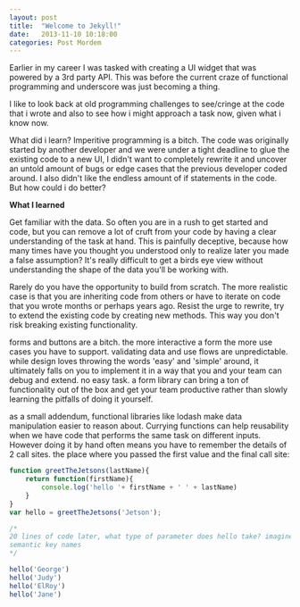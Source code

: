 ```yaml
---
layout: post
title:  "Welcome to Jekyll!"
date:   2013-11-10 10:18:00
categories: Post Mordem
---
```


Earlier in my career I was tasked with creating a UI widget that was powered by a 3rd party API. This was before the current craze of functional programming and underscore was just becoming a thing.

I like to look back at old programming challenges to see/cringe at the code that i wrote and also to see how i might approach a task now, given what i know now. 

What did i learn? Imperitive programming is a bitch. The code was originally started by another developer and we were under a tight deadline to glue the existing code to a new UI, I didn't want to completely rewrite it and uncover an untold amount of bugs or edge cases that the previous developer coded around. I also didn't like the endless amount of if statements in the code. But how could i do better?


**What I learned**

Get familiar with the data. So often you are in a rush to get started and code, but you can remove a lot of cruft from your code by having a clear understanding of the task at hand. This is painfully deceptive, because how many times have you thought you understood only to realize later you made a false assumption? It's really difficult to get a birds eye view without understanding the shape of the data you'll be working with.

Rarely do you have the opportunity to build from scratch. The more realistic case is that you are inheriting code from others or have to iterate on code that you wrote months or perhaps years ago. Resist the urge to rewrite, try to extend the existing code by creating new methods. This way you don't risk breaking existing functionality.

forms and buttons are a bitch. the more interactive a form the more use cases you have to support. validating data and use flows are unpredictable. while design loves throwing the words 'easy' and 'simple' around, it ultimately falls on you to implement it in a way that you and your team can debug and extend. no easy task. a form library can bring a ton of functionality out of the box and get your team productive rather than slowly learning the pitfalls of doing it yourself.

as a small addendum, functional libraries like lodash make data manipulation easier to reason about. Currying functions can help reusability when we have code that performs the same task on different inputs. However doing it by hand often means you have to remember the details of 2 call sites. the place where you passed the first value and the final call site:

```javascript
function greetTheJetsons(lastName){
	return function(firstName){
		console.log('hello '+ firstName + ' ' + lastName)
	}
}
var hello = greetTheJetsons('Jetson');

/*
20 lines of code later, what type of parameter does hello take? imagine when its being passed in a complex JSON object with less than
semantic key names
*/

hello('George')
hello('Judy')
hello('ElRoy')
hello('Jane')
```
